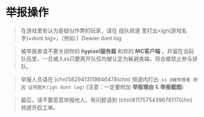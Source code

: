  # 举报操作

> 在游戏里有认为是疑似作弊的玩家，请在 组队频道 里打出<ign(游戏名字)+dont log>，（例如:）Dewier dont log 
                                                
> 被举报者请不要关闭你的 **hypixel服务器** 和你的 **MC客户端** ，并留在当前队伍里，一旦被人ss只要离开队伍均被认定为躲避查端，将会被禁止参与排队。

> 举报人员请在 (chn)5829413119846478(chn) 频道内打出`-ss @被举报者 原因 证明图片(ign dont log)` (注意：一定要附加 **举报理由** & **举报截图**)

> 最后，请不要恶意举报他人，有问题请到 (chn)8117575439678117(chn) 频道开启工单。
